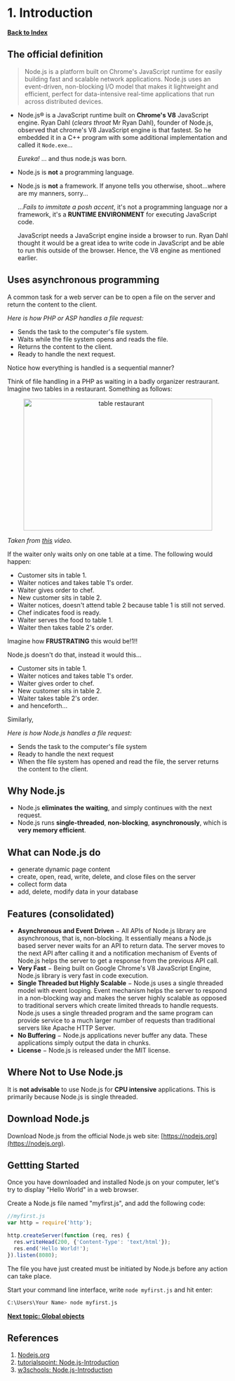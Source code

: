 # 1. Introduction

**[Back to Index](README.md)**

## The official definition

> Node.js is a platform built on Chrome's JavaScript runtime for easily building fast and scalable network applications. Node.js uses an event-driven, non-blocking I/O model that makes it lightweight and efficient, perfect for data-intensive real-time applications that run across distributed devices.

* Node.js® is a JavaScript runtime built on **Chrome's V8** JavaScript engine.
  Ryan Dahl (*clears throat* Mr Ryan Dahl), founder of Node.js, observed that chrome's V8 JavaScript engine is that fastest. So he embedded it in a C++ program with some additional implementation and called it `Node.exe`...

  *Eureka!* ... and thus node.js was born.
* Node.js is **not** a programming language.
* Node.js is **not** a framework.
  If anyone tells you otherwise, shoot...where are my manners, sorry...
  
  ...*Fails to immitate a posh accent*, it's not a programming language nor a framework, it's a **RUNTIME ENVIRONMENT** for executing JavaScript code.

  JavaScript needs a JavaScript engine inside a browser to run. Ryan Dahl thought it would be a great idea to write code in JavaScript and be able to run this outside of the browser. Hence, the V8 engine as mentioned earlier.

## Uses asynchronous programming

A common task for a web server can be to open a file on the server and return the content to the client.

*Here is how PHP or ASP handles a file request:*

* Sends the task to the computer's file system.
* Waits while the file system opens and reads the file.
* Returns the content to the client.
* Ready to handle the next request.

Notice how everything is handled is a sequential manner?

Think of file handling in a PHP as waiting in a badly organizer restraurant. Imagine two tables in a restaurant. Something as follows:


<p align='center'><img src="https://raw.githubusercontent.com/jacobjohn2016/Node.js-Tutorial/master/images/table.png" alt="table restaurant" width="430" height="300"></p>


*Taken from [this](https://www.youtube.com/watch?v=TlB_eWDSMt4&t=3577s) video.*

If the waiter only waits only on one table at a time. The following would happen:

* Customer sits in table 1.
* Waiter notices and takes table 1's order.
* Waiter gives order to chef.
* New customer sits in table 2.
* Waiter notices, doesn't attend table 2 because table 1 is still not served.
* Chef indicates food is ready.
* Waiter serves the food to table 1.
* Waiter then takes table 2's order.

Imagine how **FRUSTRATING** this would be!1!!

Node.js doesn't do that, instead it would this...

* Customer sits in table 1.
* Waiter notices and takes table 1's order.
* Waiter gives order to chef.
* New customer sits in table 2.
* Waiter takes table 2's order.
* and henceforth...

Similarly,

*Here is how Node.js handles a file request:*

* Sends the task to the computer's file system
* Ready to handle the next request
* When the file system has opened and read the file, the server returns the content to the client.

## Why Node.js

* Node.js **eliminates** **the** **waiting**, and simply continues with the next request.
* Node.js runs **single-threaded**, **non-blocking**, **asynchronously**, which is **very memory efficient**.

## What can Node.js do

* generate dynamic page content
* create, open, read, write, delete, and close files on the server
* collect form data
* add, delete, modify data in your database

## Features (consolidated)

* **Asynchronous and Event Driven** − All APIs of Node.js library are asynchronous, that is, non-blocking. It essentially means a Node.js based server never waits for an API to return data. The server moves to the next API after calling it and a notification mechanism of Events of Node.js helps the server to get a response from the previous API call.
* **Very Fast** − Being built on Google Chrome's V8 JavaScript Engine, Node.js library is very fast in code execution.
* **Single Threaded but Highly Scalable** − Node.js uses a single threaded model with event looping. Event mechanism helps the server to respond in a non-blocking way and makes the server highly scalable as opposed to traditional servers which create limited threads to handle requests. Node.js uses a single threaded program and the same program can provide service to a much larger number of requests than traditional servers like Apache HTTP Server.
* **No Buffering** − Node.js applications never buffer any data. These applications simply output the data in chunks.
* **License** − Node.js is released under the MIT license.

## Where Not to Use Node.js

It is **not advisable** to use Node.js for **CPU intensive** applications. This is primarily because Node.js is single threaded.

## Download Node.js

Download Node.js from the official Node.js web site: [https://nodejs.org](https://nodejs.org).

## Gettting Started

Once you have downloaded and installed Node.js on your computer, let's try to display "Hello World" in a web browser.

Create a Node.js file named "myfirst.js", and add the following code:

``` javascript
//myfirst.js
var http = require('http');

http.createServer(function (req, res) {
  res.writeHead(200, {'Content-Type': 'text/html'});
  res.end('Hello World!');
}).listen(8080);
```

The file you have just created must be initiated by Node.js before any action can take place.

Start your command line interface, write `node myfirst.js` and hit enter:

``` bash
C:\Users\Your Name> node myfirst.js
```

**[Next topic: Global objects](Global-Objects.md)**

## References

1. [Nodejs.org](https://nodejs.org/en/about/)
2. [tutorialspoint: Node.js-Introduction](https://www.tutorialspoint.com/nodejs/nodejs_introduction.htm)
3. [w3schools: Node.js-Introduction](https://www.w3schools.com/nodejs/default.asp)